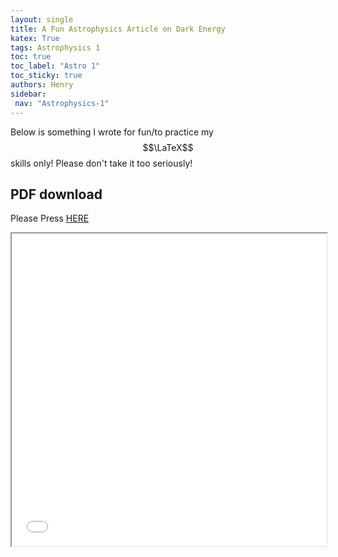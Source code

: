 ```yaml
---
layout: single
title: A Fun Astrophysics Article on Dark Energy
katex: True
tags: Astrophysics 1
toc: true
toc_label: "Astro 1"
toc_sticky: true
authors: Henry
sidebar:
 nav: "Astrophysics-1"
---
```

Below is something I wrote for fun/to practice my $$\LaTeX$$ skills only! Please don't take it too seriously!

## PDF download
Please Press [HERE]({{site.url}}/assets/Dark_Energy_and_the_Big_RIP.pdf)

<iframe src="{{site.url}}/assets/Dark_Energy_and_the_Big_RIP.pdf" width="100%" height="500px">


